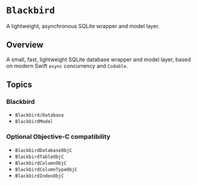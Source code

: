 #  ``Blackbird``

A lightweight, asynchronous SQLite wrapper and model layer.

## Overview

A small, fast, lightweight SQLite database wrapper and model layer, based on modern Swift `async` concurrency and `Codable`.

## Topics

### Blackbird

- ``Blackbird/Database``
- ``BlackbirdModel``

### Optional Objective-C compatibility

- ``BlackbirdDatabaseObjC``
- ``BlackbirdTableObjC``
- ``BlackbirdColumnObjC``
- ``BlackbirdColumnTypeObjC``
- ``BlackbirdIndexObjC``
